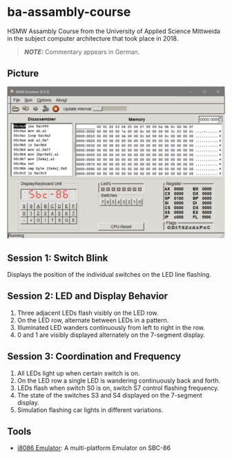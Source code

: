 # ba-assambly-course

HSMW Assambly Course from the University of Applied Science Mittweida in the subject
computer architecture that took place in 2018.

> **_NOTE:_** Commentary appears in German.

## Picture

![i8086 Emulator](./img/screenshot_assably.jpg)

## Session 1: Switch Blink

Displays the position of the individual switches on the LED line flashing.

## Session 2: LED and Display Behavior

1. Three adjacent LEDs flash visibly on the LED row.
2. On the LED row, alternate between LEDs in a pattern.
3. Illuminated LED wanders continuously from left to right in the row.
4. 0 and 1 are visibly displayed alternately on the 7-segment display.

## Session 3: Coordination and Frequency

1. All LEDs light up when certain switch is on.
2. On the LED row a single LED is wandering continuously back and forth.
3. LEDs flash when switch S0 is on, switch S7 control flashing frequency.
4. The state of the switches S3 and S4 displayed on the 7-segment display.
5. Simulation flashing car lights in different variations.

## Tools

- [i8086 Emulator](http://sourceforge.net/projects/i8086emu/): A multi-platform Emulator on SBC-86
